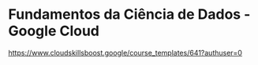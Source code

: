 # Fundamentos da Ciência de Dados - Google Cloud






https://www.cloudskillsboost.google/course_templates/641?authuser=0
